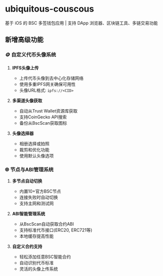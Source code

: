 # ubiquitous-couscous
基于 iOS 的 BSC 多签钱包应用 | 支持 DApp 浏览器、区块链工具、多链交易功能
## 新增高级功能

### 🪙 自定义代币头像系统
1. **IPFS头像上传**
   - 上传代币头像到去中心化存储网络
   - 使用多重IPFS网关确保可用性
   - 头像URL格式: `ipfs://<CID>`

2. **多渠道头像获取**
   - 自动从Trust Wallet资源库获取
   - 支持CoinGecko API搜索
   - 备份从BscScan获取图标

3. **头像选择器**
   - 相册选择或拍照
   - 裁剪和优化功能
   - 使用默认头像选项

### 🌐 节点与ABI管理系统
1. **多节点自动切换**
   - 内置10+官方BSC节点
   - 连接失败时自动切换
   - 支持主网和测试网

2. **ABI智能管理系统**
   - 从BscScan自动获取合约ABI
   - 支持标准代币接口(ERC20, ERC721等)
   - 本地缓存提高性能

3. **自定义合约支持**
   - 轻松添加任意BSC智能合约
   - 自动识别代币标准
   - 灵活的头像上传系统
